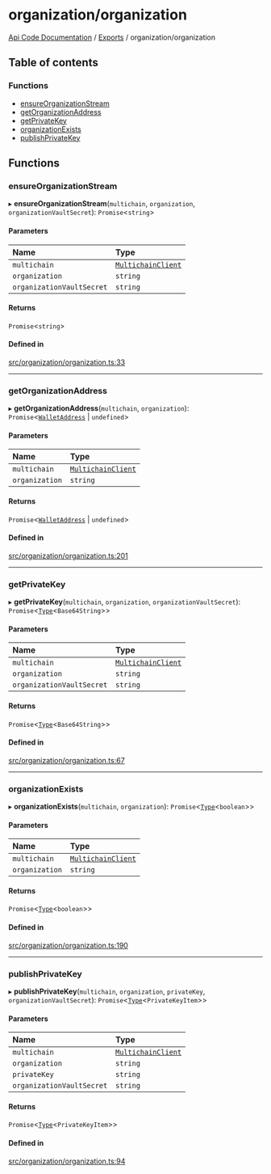 # organization/organization
 
[Api Code Documentation](../README.md) / [Exports](../modules.md) / organization/organization

## Table of contents

### Functions

- [ensureOrganizationStream](organization_organization.md#ensureorganizationstream)
- [getOrganizationAddress](organization_organization.md#getorganizationaddress)
- [getPrivateKey](organization_organization.md#getprivatekey)
- [organizationExists](organization_organization.md#organizationexists)
- [publishPrivateKey](organization_organization.md#publishprivatekey)

## Functions

### ensureOrganizationStream

▸ **ensureOrganizationStream**(`multichain`, `organization`, `organizationVaultSecret`): `Promise`\<`string`\>

#### Parameters

| Name | Type |
| :------ | :------ |
| `multichain` | [`MultichainClient`](../interfaces/service_Client_h.MultichainClient.md) |
| `organization` | `string` |
| `organizationVaultSecret` | `string` |

#### Returns

`Promise`\<`string`\>

#### Defined in

[src/organization/organization.ts:33](https://github.com/openkfw/TruBudget/blob/90402cb/api/src/organization/organization.ts#L33)

___

### getOrganizationAddress

▸ **getOrganizationAddress**(`multichain`, `organization`): `Promise`\<[`WalletAddress`](network_model_Nodes.md#walletaddress) \| `undefined`\>

#### Parameters

| Name | Type |
| :------ | :------ |
| `multichain` | [`MultichainClient`](../interfaces/service_Client_h.MultichainClient.md) |
| `organization` | `string` |

#### Returns

`Promise`\<[`WalletAddress`](network_model_Nodes.md#walletaddress) \| `undefined`\>

#### Defined in

[src/organization/organization.ts:201](https://github.com/openkfw/TruBudget/blob/90402cb/api/src/organization/organization.ts#L201)

___

### getPrivateKey

▸ **getPrivateKey**(`multichain`, `organization`, `organizationVaultSecret`): `Promise`\<[`Type`](result.md#type)\<`Base64String`\>\>

#### Parameters

| Name | Type |
| :------ | :------ |
| `multichain` | [`MultichainClient`](../interfaces/service_Client_h.MultichainClient.md) |
| `organization` | `string` |
| `organizationVaultSecret` | `string` |

#### Returns

`Promise`\<[`Type`](result.md#type)\<`Base64String`\>\>

#### Defined in

[src/organization/organization.ts:67](https://github.com/openkfw/TruBudget/blob/90402cb/api/src/organization/organization.ts#L67)

___

### organizationExists

▸ **organizationExists**(`multichain`, `organization`): `Promise`\<[`Type`](result.md#type)\<`boolean`\>\>

#### Parameters

| Name | Type |
| :------ | :------ |
| `multichain` | [`MultichainClient`](../interfaces/service_Client_h.MultichainClient.md) |
| `organization` | `string` |

#### Returns

`Promise`\<[`Type`](result.md#type)\<`boolean`\>\>

#### Defined in

[src/organization/organization.ts:190](https://github.com/openkfw/TruBudget/blob/90402cb/api/src/organization/organization.ts#L190)

___

### publishPrivateKey

▸ **publishPrivateKey**(`multichain`, `organization`, `privateKey`, `organizationVaultSecret`): `Promise`\<[`Type`](result.md#type)\<`PrivateKeyItem`\>\>

#### Parameters

| Name | Type |
| :------ | :------ |
| `multichain` | [`MultichainClient`](../interfaces/service_Client_h.MultichainClient.md) |
| `organization` | `string` |
| `privateKey` | `string` |
| `organizationVaultSecret` | `string` |

#### Returns

`Promise`\<[`Type`](result.md#type)\<`PrivateKeyItem`\>\>

#### Defined in

[src/organization/organization.ts:94](https://github.com/openkfw/TruBudget/blob/90402cb/api/src/organization/organization.ts#L94)
